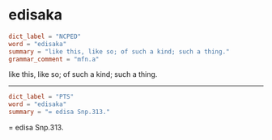 # edisaka

``` toml
dict_label = "NCPED"
word = "edisaka"
summary = "like this, like so; of such a kind; such a thing."
grammar_comment = "mfn.a"
```

like this, like so; of such a kind; such a thing.

--------------------

``` toml
dict_label = "PTS"
word = "edisaka"
summary = "= edisa Snp.313."
```

= edisa Snp.313.

